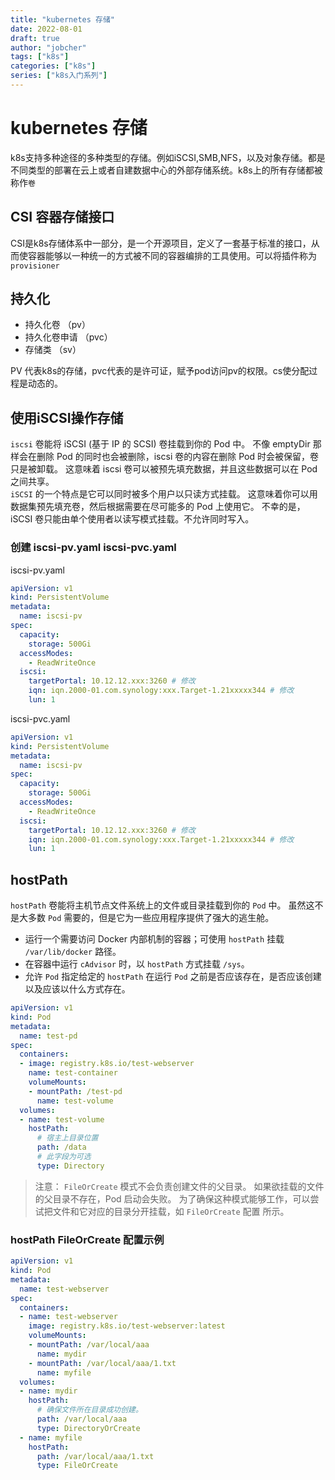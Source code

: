 ```yaml
---
title: "kubernetes 存储"
date: 2022-08-01
draft: true
author: "jobcher"
tags: ["k8s"]
categories: ["k8s"]
series: ["k8s入门系列"]
---
```

# kubernetes 存储
k8s支持多种途径的多种类型的存储。例如iSCSI,SMB,NFS，以及对象存储。都是不同类型的部署在云上或者自建数据中心的外部存储系统。k8s上的所有存储都被称作`卷`  
## CSI 容器存储接口
CSI是k8s存储体系中一部分，是一个开源项目，定义了一套基于标准的接口，从而使容器能够以一种统一的方式被不同的容器编排的工具使用。可以将插件称为`provisioner`
## 持久化
- 持久化卷 （pv）
- 持久化卷申请 （pvc）
- 存储类 （sv）
  
PV 代表k8s的存储，pvc代表的是许可证，赋予pod访问pv的权限。cs使分配过程是动态的。

## 使用iSCSI操作存储
`iscsi` 卷能将 iSCSI (基于 IP 的 SCSI) 卷挂载到你的 Pod 中。 不像 emptyDir 那样会在删除 Pod 的同时也会被删除，iscsi 卷的内容在删除 Pod 时会被保留，卷只是被卸载。 这意味着 iscsi 卷可以被预先填充数据，并且这些数据可以在 Pod 之间共享。  
`iSCSI` 的一个特点是它可以同时被多个用户以只读方式挂载。 这意味着你可以用数据集预先填充卷，然后根据需要在尽可能多的 Pod 上使用它。 不幸的是，iSCSI 卷只能由单个使用者以读写模式挂载。不允许同时写入。  
  
### 创建 iscsi-pv.yaml iscsi-pvc.yaml
iscsi-pv.yaml
```yaml
apiVersion: v1
kind: PersistentVolume
metadata:
  name: iscsi-pv
spec:
  capacity:
    storage: 500Gi
  accessModes:
    - ReadWriteOnce
  iscsi:
    targetPortal: 10.12.12.xxx:3260 # 修改
    iqn: iqn.2000-01.com.synology:xxx.Target-1.21xxxxx344 # 修改
    lun: 1
```
iscsi-pvc.yaml
```yaml
apiVersion: v1
kind: PersistentVolume
metadata:
  name: iscsi-pv
spec:
  capacity:
    storage: 500Gi
  accessModes:
    - ReadWriteOnce
  iscsi:
    targetPortal: 10.12.12.xxx:3260 # 修改
    iqn: iqn.2000-01.com.synology:xxx.Target-1.21xxxxx344 # 修改
    lun: 1
```

## hostPath
`hostPath` 卷能将主机节点文件系统上的文件或目录挂载到你的 `Pod` 中。 虽然这不是大多数 `Pod` 需要的，但是它为一些应用程序提供了强大的逃生舱。  
  
- 运行一个需要访问 Docker 内部机制的容器；可使用 `hostPath` 挂载 `/var/lib/docker` 路径。
- 在容器中运行 `cAdvisor` 时，以 `hostPath` 方式挂载 `/sys`。
- 允许 `Pod` 指定给定的 `hostPath` 在运行 `Pod` 之前是否应该存在，是否应该创建以及应该以什么方式存在。
  
```yaml
apiVersion: v1
kind: Pod
metadata:
  name: test-pd
spec:
  containers:
  - image: registry.k8s.io/test-webserver
    name: test-container
    volumeMounts:
    - mountPath: /test-pd
      name: test-volume
  volumes:
  - name: test-volume
    hostPath:
      # 宿主上目录位置
      path: /data
      # 此字段为可选
      type: Directory
```
>注意： `FileOrCreate` 模式不会负责创建文件的父目录。 如果欲挂载的文件的父目录不存在，Pod 启动会失败。 为了确保这种模式能够工作，可以尝试把文件和它对应的目录分开挂载，如 `FileOrCreate` 配置 所示。  

### hostPath FileOrCreate 配置示例
```yaml
apiVersion: v1
kind: Pod
metadata:
  name: test-webserver
spec:
  containers:
  - name: test-webserver
    image: registry.k8s.io/test-webserver:latest
    volumeMounts:
    - mountPath: /var/local/aaa
      name: mydir
    - mountPath: /var/local/aaa/1.txt
      name: myfile
  volumes:
  - name: mydir
    hostPath:
      # 确保文件所在目录成功创建。
      path: /var/local/aaa
      type: DirectoryOrCreate
  - name: myfile
    hostPath:
      path: /var/local/aaa/1.txt
      type: FileOrCreate
```